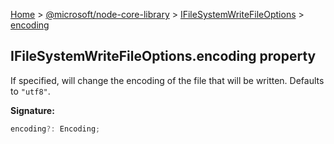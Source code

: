 [Home](./index) &gt; [@microsoft/node-core-library](./node-core-library.md) &gt; [IFileSystemWriteFileOptions](./node-core-library.ifilesystemwritefileoptions.md) &gt; [encoding](./node-core-library.ifilesystemwritefileoptions.encoding.md)

## IFileSystemWriteFileOptions.encoding property

If specified, will change the encoding of the file that will be written. Defaults to `"utf8"`<!-- -->.

<b>Signature:</b>

```typescript
encoding?: Encoding;
```
